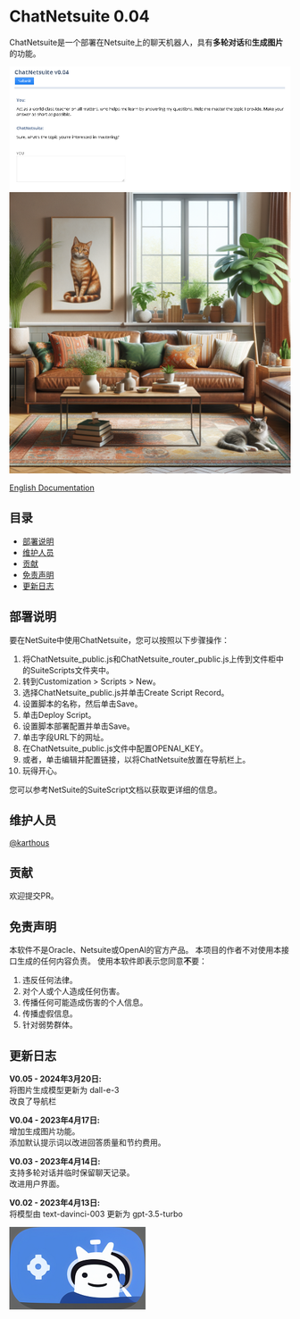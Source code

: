 # ChatNetsuite 0.04

ChatNetsuite是一个部署在Netsuite上的聊天机器人，具有**多轮对话**和**生成图片**的功能。  

![image](ChatNetsuite_ui_chat.png)
![image](img-dalle3.png)

[English Documentation](README.md)  

## 目录
- [部署说明](#部署说明)
- [维护人员](#维护人员)
- [贡献](#贡献)
- [免责声明](#免责声明)
- [更新日志](#更新日志)

## 部署说明
要在NetSuite中使用ChatNetsuite，您可以按照以下步骤操作：
1. 将ChatNetsuite_public.js和ChatNetsuite_router_public.js上传到文件柜中的SuiteScripts文件夹中。
2. 转到Customization > Scripts > New。
3. 选择ChatNetsuite_public.js并单击Create Script Record。
4. 设置脚本的名称，然后单击Save。
5. 单击Deploy Script。
6. 设置脚本部署配置并单击Save。
7. 单击字段URL下的网址。
8. 在ChatNetsuite_public.js文件中配置OPENAI_KEY。
9. 或者，单击编辑并配置链接，以将ChatNetsuite放置在导航栏上。
10. 玩得开心。  

您可以参考NetSuite的SuiteScript文档以获取更详细的信息。  

## 维护人员
[@karthous](https://github.com/karthous)  

## 贡献
欢迎提交PR。  

## 免责声明
本软件不是Oracle、Netsuite或OpenAI的官方产品。
本项目的作者不对使用本接口生成的任何内容负责。
使用本软件即表示您同意**不**要：
1. 违反任何法律。
2. 对个人或个人造成任何伤害。
3. 传播任何可能造成伤害的个人信息。
4. 传播虚假信息。
5. 针对弱势群体。

## 更新日志

**V0.05 - 2024年3月20日:**  
将图片生成模型更新为 dall-e-3  
改良了导航栏

**V0.04 - 2023年4月17日:**  
增加生成图片功能。  
添加默认提示词以改进回答质量和节约费用。

**V0.03 - 2023年4月14日:**  
支持多轮对话并临时保留聊天记录。  
改进用户界面。

**V0.02 - 2023年4月13日:**  
将模型由 text-davinci-003 更新为 gpt-3.5-turbo

![image](ChatNetsuite_logo.png)